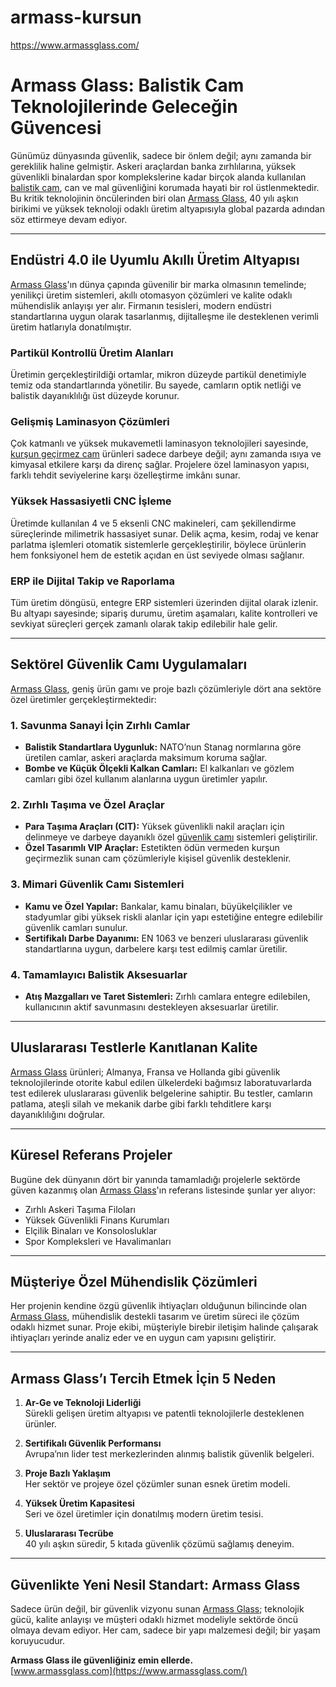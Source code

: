 # armass-kursun
https://www.armassglass.com/

# Armass Glass: Balistik Cam Teknolojilerinde Geleceğin Güvencesi

Günümüz dünyasında güvenlik, sadece bir önlem değil; aynı zamanda bir gereklilik haline gelmiştir. Askeri araçlardan banka zırhlılarına, yüksek güvenlikli binalardan spor komplekslerine kadar birçok alanda kullanılan [balistik cam](https://www.armassglass.com/), can ve mal güvenliğini korumada hayati bir rol üstlenmektedir. Bu kritik teknolojinin öncülerinden biri olan [Armass Glass](https://www.armassglass.com/), 40 yılı aşkın birikimi ve yüksek teknoloji odaklı üretim altyapısıyla global pazarda adından söz ettirmeye devam ediyor.

---

## Endüstri 4.0 ile Uyumlu Akıllı Üretim Altyapısı

[Armass Glass](https://www.armassglass.com/)'ın dünya çapında güvenilir bir marka olmasının temelinde; yenilikçi üretim sistemleri, akıllı otomasyon çözümleri ve kalite odaklı mühendislik anlayışı yer alır. Firmanın tesisleri, modern endüstri standartlarına uygun olarak tasarlanmış, dijitalleşme ile desteklenen verimli üretim hatlarıyla donatılmıştır.

### Partikül Kontrollü Üretim Alanları
Üretimin gerçekleştirildiği ortamlar, mikron düzeyde partikül denetimiyle temiz oda standartlarında yönetilir. Bu sayede, camların optik netliği ve balistik dayanıklılığı üst düzeyde korunur.

### Gelişmiş Laminasyon Çözümleri
Çok katmanlı ve yüksek mukavemetli laminasyon teknolojileri sayesinde, [kurşun geçirmez cam](https://www.armassglass.com/) ürünleri sadece darbeye değil; aynı zamanda ısıya ve kimyasal etkilere karşı da direnç sağlar. Projelere özel laminasyon yapısı, farklı tehdit seviyelerine karşı özelleştirme imkânı sunar.

### Yüksek Hassasiyetli CNC İşleme
Üretimde kullanılan 4 ve 5 eksenli CNC makineleri, cam şekillendirme süreçlerinde milimetrik hassasiyet sunar. Delik açma, kesim, rodaj ve kenar parlatma işlemleri otomatik sistemlerle gerçekleştirilir, böylece ürünlerin hem fonksiyonel hem de estetik açıdan en üst seviyede olması sağlanır.

### ERP ile Dijital Takip ve Raporlama
Tüm üretim döngüsü, entegre ERP sistemleri üzerinden dijital olarak izlenir. Bu altyapı sayesinde; sipariş durumu, üretim aşamaları, kalite kontrolleri ve sevkiyat süreçleri gerçek zamanlı olarak takip edilebilir hale gelir.

---

## Sektörel Güvenlik Camı Uygulamaları

[Armass Glass](https://www.armassglass.com/), geniş ürün gamı ve proje bazlı çözümleriyle dört ana sektöre özel üretimler gerçekleştirmektedir:

### 1. Savunma Sanayi İçin Zırhlı Camlar
- **Balistik Standartlara Uygunluk:** NATO’nun Stanag normlarına göre üretilen camlar, askeri araçlarda maksimum koruma sağlar.  
- **Bombe ve Küçük Ölçekli Kalkan Camları:** El kalkanları ve gözlem camları gibi özel kullanım alanlarına uygun üretimler yapılır.

### 2. Zırhlı Taşıma ve Özel Araçlar
- **Para Taşıma Araçları (CIT):** Yüksek güvenlikli nakil araçları için delinmeye ve darbeye dayanıklı özel [güvenlik camı](https://www.armassglass.com/) sistemleri geliştirilir.  
- **Özel Tasarımlı VIP Araçlar:** Estetikten ödün vermeden kurşun geçirmezlik sunan cam çözümleriyle kişisel güvenlik desteklenir.

### 3. Mimari Güvenlik Camı Sistemleri
- **Kamu ve Özel Yapılar:** Bankalar, kamu binaları, büyükelçilikler ve stadyumlar gibi yüksek riskli alanlar için yapı estetiğine entegre edilebilir güvenlik camları sunulur.  
- **Sertifikalı Darbe Dayanımı:** EN 1063 ve benzeri uluslararası güvenlik standartlarına uygun, darbelere karşı test edilmiş camlar üretilir.

### 4. Tamamlayıcı Balistik Aksesuarlar
- **Atış Mazgalları ve Taret Sistemleri:** Zırhlı camlara entegre edilebilen, kullanıcının aktif savunmasını destekleyen aksesuarlar üretilir.

---

## Uluslararası Testlerle Kanıtlanan Kalite

[Armass Glass](https://www.armassglass.com/) ürünleri; Almanya, Fransa ve Hollanda gibi güvenlik teknolojilerinde otorite kabul edilen ülkelerdeki bağımsız laboratuvarlarda test edilerek uluslararası güvenlik belgelerine sahiptir. Bu testler, camların patlama, ateşli silah ve mekanik darbe gibi farklı tehditlere karşı dayanıklılığını doğrular.

---

## Küresel Referans Projeler

Bugüne dek dünyanın dört bir yanında tamamladığı projelerle sektörde güven kazanmış olan [Armass Glass](https://www.armassglass.com/)'ın referans listesinde şunlar yer alıyor:

- Zırhlı Askeri Taşıma Filoları  
- Yüksek Güvenlikli Finans Kurumları  
- Elçilik Binaları ve Konsolosluklar  
- Spor Kompleksleri ve Havalimanları  

---

## Müşteriye Özel Mühendislik Çözümleri

Her projenin kendine özgü güvenlik ihtiyaçları olduğunun bilincinde olan [Armass Glass](https://www.armassglass.com/), mühendislik destekli tasarım ve üretim süreci ile çözüm odaklı hizmet sunar. Proje ekibi, müşteriyle birebir iletişim halinde çalışarak ihtiyaçları yerinde analiz eder ve en uygun cam yapısını geliştirir.

---

## Armass Glass’ı Tercih Etmek İçin 5 Neden

1. **Ar-Ge ve Teknoloji Liderliği**  
   Sürekli gelişen üretim altyapısı ve patentli teknolojilerle desteklenen ürünler.

2. **Sertifikalı Güvenlik Performansı**  
   Avrupa’nın lider test merkezlerinden alınmış balistik güvenlik belgeleri.

3. **Proje Bazlı Yaklaşım**  
   Her sektör ve projeye özel çözümler sunan esnek üretim modeli.

4. **Yüksek Üretim Kapasitesi**  
   Seri ve özel üretimler için donatılmış modern üretim tesisi.

5. **Uluslararası Tecrübe**  
   40 yılı aşkın süredir, 5 kıtada güvenlik çözümü sağlamış deneyim.

---

## Güvenlikte Yeni Nesil Standart: Armass Glass

Sadece ürün değil, bir güvenlik vizyonu sunan [Armass Glass](https://www.armassglass.com/); teknolojik gücü, kalite anlayışı ve müşteri odaklı hizmet modeliyle sektörde öncü olmaya devam ediyor. Her cam, sadece bir yapı malzemesi değil; bir yaşam koruyucudur.

**Armass Glass ile güvenliğiniz emin ellerde.**  
[www.armassglass.com](https://www.armassglass.com/)
